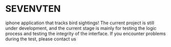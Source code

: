 # SEVENVTEN
iphone application that tracks bird sightings! The current project is still under development, and the current stage is mainly for testing the logic process and testing the integrity of the interface. If you encounter problems during the test, please contact us
